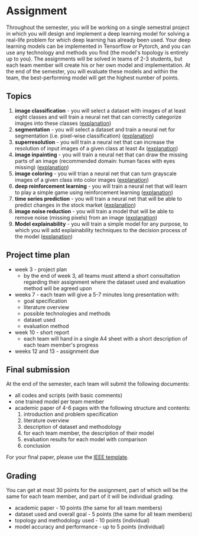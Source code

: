 # Assignment

Throughout the semester, you will be working on a single semestral project in which you will design and implement a deep learning model for solving a real-life problem for which deep learning has already been used. Your deep learning models can be implemented in Tensorflow or Pytorch, and you can use any technology and methods you find (the model's topology is entirely up to you). The assignments will be solved in teams of 2-3 students, but each team member will create his or her own model and implementation. At the end of the semester, you will evaluate these models and within the team, the best-performing model will get the highest number of points.

## Topics
 1. **image classification** - you will select a dataset with images of at least eight classes and will train a neural net that can correctly categorize images into these classes ([explanation](https://missinglink.ai/guides/convolutional-neural-networks/convolutional-neural-networks-image-classification/))
 2. **segmentation** - you will select a dataset and train a neural net for segmentation (i.e. pixel-wise classification) ([explanation](https://missinglink.ai/guides/computer-vision/image-segmentation-deep-learning-methods-applications/))
 3. **superresolution** - you will train a neural net that can increase the resolution of input images of a given class at least 4x ([explanation](https://medium.com/beyondminds/an-introduction-to-super-resolution-using-deep-learning-f60aff9a499d))
 4. **image inpainting** - you will train a neural net that can draw the missing parts of an image (recommended domain: human faces with eyes missing) ([explanation](http://cs231n.stanford.edu/reports/2017/pdfs/328.pdf))
 5. **image coloring** - you will trian a neural net that can turn grayscale images of a given class into color images ([explanation](https://towardsdatascience.com/colorizing-images-with-a-convolutional-neural-network-3692d71956e2))
 6. **deep reinforcement learning** - you will train a neural net that will learn to play a simple game using reinforcement learning ([explanation](https://rubenfiszel.github.io/posts/rl4j/2016-08-24-Reinforcement-Learning-and-DQN.html))
 7. **time series prediction** - you will train a neural net that will be able to predict changes in the stock market ([explanation](https://medium.com/analytics-steps/introduction-to-time-series-analysis-time-series-forecasting-machine-learning-methods-models-ecaa76a7b0e3))
 8. **image noise reduction** - you will train a model that will be able to remove noise (missing pixels) from an image ([explanation](https://towardsdatascience.com/convolutional-autoencoders-for-image-noise-reduction-32fce9fc1763))
 9. **Model explainability** - you will train a simple model for any purpose, to which you will add explainability techniques to the decision process of the model ([explanation](https://towardsdatascience.com/what-is-explainable-ai-xai-afc56938d513))

## Project time plan
- week 3 - project plan
    - by the end of week 3, all teams must attend a short consultation regarding their assignment where the dataset used and evaluation method will be agreed upon
- weeks 7 - each team will give a 5-7 minutes long presentation with:
    - goal specification
    - literature overview
    - possible technologies and methods
    - dataset used
    - evaluation method
- week 10 - short report
    - each team will hand in a single A4 sheet with a short description of each team member's progress
- weeks 12 and 13 - assignment due

## Final submission
At the end of the semester, each team will submit the following documents:

- all codes and scripts (with basic comments)
- one trained model per team member
- academic paper of 4-6 pages with the following structure and contents:
    1. introduction and problem specification
    2. literature overview
    3. description of dataset and methodology
    4. for each team member, the description of their model
    5. evaluation results for each model with comparison
    6. conclusion

For your final paper, please use the [IEEE template](https://www.ieee.org/conferences/publishing/templates.html).

## Grading
You can get at most 30 points for the assignment, part of which will be the same for each team member, and part of it will be individual grading:

- academic paper - 10 points (the same for all team members)
- dataset used and overall goal - 5 points (the same for all team members)
- topology and methodology used - 10 points (individual)
- model accuracy and performance - up to 5 points (individual)

